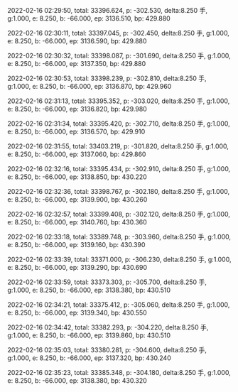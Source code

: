 2022-02-16 02:29:50, total: 33396.624, p: -302.530, delta:8.250 手, g:1.000, e: 8.250, b: -66.000, ep: 3136.510, bp: 429.880

2022-02-16 02:30:11, total: 33397.045, p: -302.450, delta:8.250 手, g:1.000, e: 8.250, b: -66.000, ep: 3136.590, bp: 429.880

2022-02-16 02:30:32, total: 33398.087, p: -301.690, delta:8.250 手, g:1.000, e: 8.250, b: -66.000, ep: 3137.350, bp: 429.880

2022-02-16 02:30:53, total: 33398.239, p: -302.810, delta:8.250 手, g:1.000, e: 8.250, b: -66.000, ep: 3136.870, bp: 429.960

2022-02-16 02:31:13, total: 33395.352, p: -303.020, delta:8.250 手, g:1.000, e: 8.250, b: -66.000, ep: 3136.820, bp: 429.980

2022-02-16 02:31:34, total: 33395.420, p: -302.710, delta:8.250 手, g:1.000, e: 8.250, b: -66.000, ep: 3136.570, bp: 429.910

2022-02-16 02:31:55, total: 33403.219, p: -301.820, delta:8.250 手, g:1.000, e: 8.250, b: -66.000, ep: 3137.060, bp: 429.860

2022-02-16 02:32:16, total: 33395.434, p: -302.910, delta:8.250 手, g:1.000, e: 8.250, b: -66.000, ep: 3138.850, bp: 430.220

2022-02-16 02:32:36, total: 33398.767, p: -302.180, delta:8.250 手, g:1.000, e: 8.250, b: -66.000, ep: 3139.900, bp: 430.260

2022-02-16 02:32:57, total: 33399.408, p: -302.120, delta:8.250 手, g:1.000, e: 8.250, b: -66.000, ep: 3140.760, bp: 430.360

2022-02-16 02:33:18, total: 33389.748, p: -303.960, delta:8.250 手, g:1.000, e: 8.250, b: -66.000, ep: 3139.160, bp: 430.390

2022-02-16 02:33:39, total: 33371.000, p: -306.230, delta:8.250 手, g:1.000, e: 8.250, b: -66.000, ep: 3139.290, bp: 430.690

2022-02-16 02:33:59, total: 33373.303, p: -305.700, delta:8.250 手, g:1.000, e: 8.250, b: -66.000, ep: 3138.380, bp: 430.510

2022-02-16 02:34:21, total: 33375.412, p: -305.060, delta:8.250 手, g:1.000, e: 8.250, b: -66.000, ep: 3139.340, bp: 430.550

2022-02-16 02:34:42, total: 33382.293, p: -304.220, delta:8.250 手, g:1.000, e: 8.250, b: -66.000, ep: 3139.860, bp: 430.510

2022-02-16 02:35:03, total: 33380.281, p: -304.600, delta:8.250 手, g:1.000, e: 8.250, b: -66.000, ep: 3137.320, bp: 430.240

2022-02-16 02:35:23, total: 33385.348, p: -304.180, delta:8.250 手, g:1.000, e: 8.250, b: -66.000, ep: 3138.380, bp: 430.320